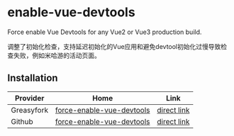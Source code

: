 # enable-vue-devtools

Force enable Vue Devtools for any Vue2 or Vue3 production build.

调整了初始化检查，支持延迟初始化的Vue应用和避免devtool初始化过慢导致检查失败，例如米哈游的活动页面。

## Installation

| Provider | Home | Link |
|--|--|--|
| Greasyfork | [force-enable-vue-devtools](https://greasyfork.org/scripts/396985-force-enable-vue-devtools) | [direct link](https://greasyfork.org/scripts/396985-force-enable-vue-devtools/code/Force%20Enable%20Vue%20Devtools.user.js) |
| Github | [force-enable-vue-devtools](https://github.com/EHfive/userscripts/tree/master/userscripts/enbale-vue-devtools) | [direct link](https://github.com/EHfive/userscripts/raw/master/userscripts/enbale-vue-devtools/dist/enable-vue-devtools.user.js) |
